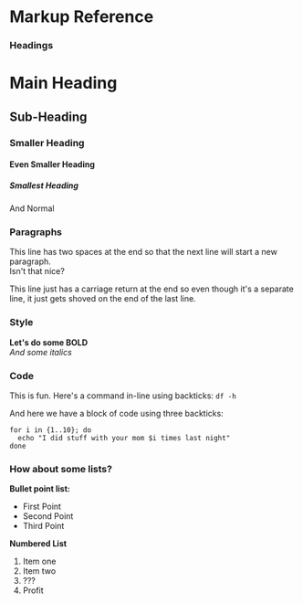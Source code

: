 # Markup Reference

### Headings
# Main Heading

## Sub-Heading

### Smaller Heading

#### Even Smaller Heading

##### Smallest Heading

And Normal

### Paragraphs

This line has two spaces at the end so that the next line will start a new paragraph.  
Isn't that nice?

This line just has a carriage return at the end
so even though it's a separate line, it just gets shoved on the end of the last line.

### Style

**Let's do some BOLD**  
*And some italics*  

### Code

This is fun. Here's a command in-line using backticks: `df -h`

And here we have a block of code using three backticks:
```
for i in {1..10}; do
  echo "I did stuff with your mom $i times last night"
done
```  
### How about some lists?
**Bullet point list:**
* First Point
* Second Point
* Third Point

**Numbered List**
1. Item one
2. Item two
3. ???
4. Profit

